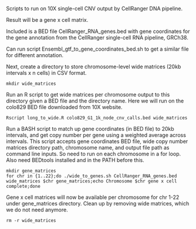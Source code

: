 Scripts to run on 10X single-cell CNV output by CellRanger DNA pipeline.

Result will be a gene x cell matrix.

Included is a BED file CellRanger_RNA_genes.bed with gene coordinates for the gene annotation from the CellRanger single-cell RNA pipeline, GRCh38.

Can run script Ensembl_gtf_to_gene_coordinates_bed.sh to get a similar file for different annotation.

Next, create a directory to store chromosome-level wide matrices (20kb intervals x n cells) in CSV format.

	mkdir wide_matrices

Run an R script to get wide matrices per chromosome output to this directory given a BED file and the directory name.
Here we will run on the colo829 BED file downloaded from 10X website.

	Rscript long_to_wide.R colo829_G1_1k_node_cnv_calls.bed wide_matrices

Run a BASH script to match up gene coordinates (in BED file) to 20kb intervals, and get copy number per gene using a weighted average across intervals.
This script accepts gene coordinates BED file, wide copy number matrices directory path, chromosome name, and output file path as command line inputs.
So need to run on each chromosome in a for loop.
Also need BEDtools installed and in the PATH before this.

	mkdir gene_matrices
	for chr in {1..22};do ./wide_to_genes.sh CellRanger_RNA_genes.bed wide_matrices $chr gene_matrices;echo Chromosome $chr gene x cell complete;done

Gene x cell matrices will now be available per chromosome for chr 1-22 under gene_matrices directory.
Clean up by removing wide matrices, which we do not need anymore.

	rm -r wide_matrices
